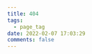```yaml
---
title: 404
tags:
  - page_tag
date: 2022-02-07 17:03:29
comments: false
---
```

<script src="//qzonestyle.gtimg.cn/qzone/hybrid/app/404/search_children.js"
        charset="utf-8" homePageUrl="/" homePageName="Back to home">
</script>